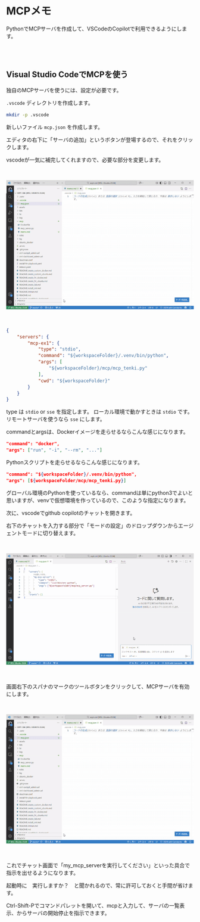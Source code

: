 # MCPメモ

PythonでMCPサーバを作成して、VSCodeのCopilotで利用できるようにします。

<br><br>

## Visual Studio CodeでMCPを使う

独自のMCPサーバを使うには、設定が必要です。

`.vscode` ディレクトリを作成します。

```bash
mkdir -p .vscode
```

新しいファイル `mcp.json` を作成します。

エディタの右下に「サーバの追加」というボタンが登場するので、それをクリックします。

vscodeが一気に補完してくれますので、必要な部分を変更します。

<br>

![vscode](/assets/mcp_vscode_workspace.gif)

<br>


```json
{
    "servers": {
        "mcp-ex1": {
            "type": "stdio",
            "command": "${workspaceFolder}/.venv/bin/python",
            "args": [
                "${workspaceFolder}/mcp/mcp_tenki.py"
            ],
            "cwd": "${workspaceFolder}"
        }
    }
}
```

type は `stdio` or `sse` を指定します。
ローカル環境で動かすときは `stdio` です。リモートサーバを使うなら `sse` にします。

commandとargsは、Dockerイメージを走らせるならこんな感じになります。

```json
"command": "docker",
"args": ["run", "-i", "--rm", "..."]
```

Pythonスクリプトを走らせるならこんな感じになります。

```json
"command": "${workspaceFolder}/.venv/bin/python",
"args": [${workspaceFolder/mcp/mcp_tenki.py}]
```

グローバル環境のPythonを使っているなら、commandは単にpython3でよいと思いますが、venvで仮想環境を作っているので、このような指定になります。


次に、vscodeでgithub copilotのチャットを開きます。

右下のチャットを入力する部分で「モードの設定」のドロップダウンからエージェントモードに切り替えます。

<br>

![agent](/assets/mcp_vscode_chat_mode.gif)

<br>

画面右下のスパナのマークのツールボタンをクリックして、MCPサーバを有効にします。

<br>

![vscode](/assets/mcp_vscode_workspace.gif)

<br>

これでチャット画面で「my_mcp_serverを実行してください」といった具合で指示を出せるようになります。

起動時に　実行しますか？　と聞かれるので、常に許可しておくと手間が省けます。

Ctrl-Shift-Pでコマンドパレットを開いて、mcpと入力して、サーバの一覧表示、からサーバの開始停止を指示できます。
